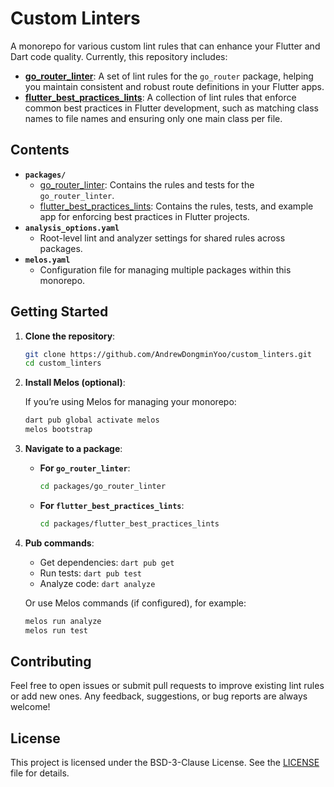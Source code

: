 # Custom Linters

A monorepo for various custom lint rules that can enhance your Flutter and Dart code quality.
Currently, this repository includes:

- **[go_router_linter](./packages/go_router_linter)**: A set of lint rules for the `go_router` package, helping you maintain consistent and robust route definitions in your Flutter apps.
- **[flutter_best_practices_lints](./packages/flutter_best_practices_lints)**: A collection of lint rules that enforce common best practices in Flutter development, such as matching class names to file names and ensuring only one main class per file.

## Contents

- **`packages/`**
  - [go_router_linter](./packages/go_router_linter): Contains the rules and tests for the `go_router_linter`.
  - [flutter_best_practices_lints](./packages/flutter_best_practices_lints): Contains the rules, tests, and example app for enforcing best practices in Flutter projects.
- **`analysis_options.yaml`**
  - Root-level lint and analyzer settings for shared rules across packages.
- **`melos.yaml`**
  - Configuration file for managing multiple packages within this monorepo.

## Getting Started

1. **Clone the repository**:

   ```bash
   git clone https://github.com/AndrewDongminYoo/custom_linters.git
   cd custom_linters
   ```

2. **Install Melos (optional)**:

   If you’re using Melos for managing your monorepo:

   ```bash
   dart pub global activate melos
   melos bootstrap
   ```

3. **Navigate to a package**:

   - **For `go_router_linter`**:

     ```bash
     cd packages/go_router_linter
     ```

   - **For `flutter_best_practices_lints`**:

     ```bash
     cd packages/flutter_best_practices_lints
     ```

4. **Pub commands**:

   - Get dependencies: `dart pub get`
   - Run tests: `dart pub test`
   - Analyze code: `dart analyze`

   Or use Melos commands (if configured), for example:

   ```bash
   melos run analyze
   melos run test
   ```

## Contributing

Feel free to open issues or submit pull requests to improve existing lint rules or add new ones.
Any feedback, suggestions, or bug reports are always welcome!

## License

This project is licensed under the BSD-3-Clause License. See the [LICENSE](./LICENSE) file for details.
